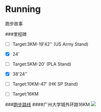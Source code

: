 # Running
跑步故事

###里程碑

- [ ] Target:3KM-19'42'' (US Army Stand)
- [x] 24'
           
- [ ] Target:5KM-20' (PLA Stand)
- [x] 38'24''
           
- [ ] Target:10KM-47' (HK SP Stand)

- [ ] Target:16KM


###[跑步路线](http://www.jianshu.com/p/6a2fea20b57b)
####广州大学城外环路16KM
![](https://github.com/zijingshanke/Running/blob/master/%E5%B9%BF%E5%B7%9E/%E7%B2%BE%E5%93%81%E8%B7%91%E6%AD%A5%E8%B7%AF%E7%BA%BF%EF%BC%8D%E5%B9%BF%E5%B7%9E%E5%A4%A7%E5%AD%A6%E5%9F%8E%EF%BC%8D16KM.png)
